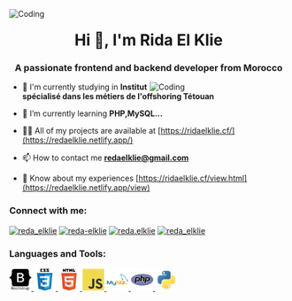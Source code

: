 <img align="right" alt="Coding" width="550" hieght="500" src="https://i.gifer.com/RC1A.gif">
<h1 align="center">Hi 👋, I'm Rida El Klie</h1>
<h3 align="center">A passionate frontend and backend developer from Morocco</h3>
<img align="right" alt="Coding" width="250" src="https://dl.openseauserdata.com/cache/originImage/files/527a9783c28c70962773a73db797ea4d.gif">

- 🔭 I'm currently studying in **Institut spécialisé dans les métiers de l'offshoring Tétouan**

- 🌱 I’m currently learning **PHP,MySQL...**

- 👨‍💻 All of my projects are available at [https://ridaelklie.cf/](https://redaelklie.netlify.app/)

- 📫 How to contact me **redaelklie@gmail.com**

- 📄 Know about my experiences [https://ridaelklie.cf/view.html](https://redaelklie.netlify.app/view)

<h3 align="left">Connect with me:</h3>
<p align="left">
<a href="https://codepen.io/reda_elklie" target="blank"><img align="center" src="https://raw.githubusercontent.com/rahuldkjain/github-profile-readme-generator/master/src/images/icons/Social/codepen.svg" alt="reda_elklie" height="30" width="40" /></a>
<a href="https://linkedin.com/in/reda-elklie" target="blank"><img align="center" src="https://raw.githubusercontent.com/rahuldkjain/github-profile-readme-generator/master/src/images/icons/Social/linked-in-alt.svg" alt="reda-elklie" height="30" width="40" /></a>
<a href="https://fb.com/reda.elklie" target="blank"><img align="center" src="https://raw.githubusercontent.com/rahuldkjain/github-profile-readme-generator/master/src/images/icons/Social/facebook.svg" alt="reda.elklie" height="30" width="40" /></a>
<a href="https://instagram.com/reda_elklie" target="blank"><img align="center" src="https://raw.githubusercontent.com/rahuldkjain/github-profile-readme-generator/master/src/images/icons/Social/instagram.svg" alt="reda_elklie" height="30" width="40" /></a>
</p>

<h3 align="left">Languages and Tools:</h3>
<p align="left"> <a href="https://getbootstrap.com" target="_blank" rel="noreferrer"> <img src="https://raw.githubusercontent.com/devicons/devicon/master/icons/bootstrap/bootstrap-plain-wordmark.svg" alt="bootstrap" width="40" height="40"/> </a> <a href="https://www.w3schools.com/css/" target="_blank" rel="noreferrer"> <img src="https://raw.githubusercontent.com/devicons/devicon/master/icons/css3/css3-original-wordmark.svg" alt="css3" width="40" height="40"/> </a> <a href="https://www.w3.org/html/" target="_blank" rel="noreferrer"> <img src="https://raw.githubusercontent.com/devicons/devicon/master/icons/html5/html5-original-wordmark.svg" alt="html5" width="40" height="40"/> </a> <a href="https://developer.mozilla.org/en-US/docs/Web/JavaScript" target="_blank" rel="noreferrer"> <img src="https://raw.githubusercontent.com/devicons/devicon/master/icons/javascript/javascript-original.svg" alt="javascript" width="40" height="40"/> </a> <a href="https://www.mysql.com/" target="_blank" rel="noreferrer"> <img src="https://raw.githubusercontent.com/devicons/devicon/master/icons/mysql/mysql-original-wordmark.svg" alt="mysql" width="40" height="40"/> </a> <a href="https://www.php.net" target="_blank" rel="noreferrer"> <img src="https://raw.githubusercontent.com/devicons/devicon/master/icons/php/php-original.svg" alt="php" width="40" height="40"/> </a> <a href="https://www.python.org" target="_blank" rel="noreferrer"> <img src="https://raw.githubusercontent.com/devicons/devicon/master/icons/python/python-original.svg" alt="python" width="40" height="40"/> </a> </p>


